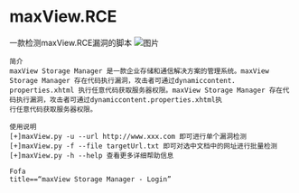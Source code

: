 # maxView.RCE
一款检测maxView.RCE漏洞的脚本
![图片](https://github.com/user-attachments/assets/7c2b2a46-fded-4b1c-b7f7-b9b1ce4ce205)
```
简介
maxView Storage Manager 是一款企业存储和通信解决方案的管理系统。maxView Storage Manager 存在代码执行漏洞，攻击者可通过dynamiccontent.
properties.xhtml 执行任意代码获取服务器权限。maxView Storage Manager 存在代码执行漏洞，攻击者可通过dynamiccontent.properties.xhtml执
行任意代码获取服务器权限。

使用说明
[+]maxView.py -u --url http://www.xxx.com 即可进行单个漏洞检测
[+]maxView.py -f --file targetUrl.txt 即可对选中文档中的网址进行批量检测
[+]maxView.py -h --help 查看更多详细帮助信息

Fofa
title==“maxView Storage Manager - Login”
```
